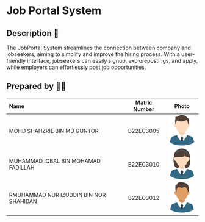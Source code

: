 # Job Portal System

## Description 📝

The JobPortal System streamlines the connection between company and jobseekers, aiming to simplify and improve the hiring process. With a user-friendly interface, jobseekers can easily signup, explorepostings, and apply, while employers can effortlessly post job opportunities.

## Prepared by 🧑‍💻

| Name             | Matric Number | Photo                                                         |
| :---------------- | :-------------: | :------------------------------------------------------------: |
| MOHD SHAHZRIE BIN MD GUNTOR   | B22EC3005        | <a href="https://www.freepik.com/icon/graduated_4537051" title="Icon by Trazobanana"><img src="../sample/images/boy_4537038.png" width=80px, height=80px>     |
| MUHAMMAD IQBAL BIN MOHAMAD FADILLAH   | B22EC3010       | <a href="https://www.freepik.com/icon/graduated_4537051" title="Icon by Trazobanana"><img src="../sample/images/girl_4537097.png" width=80px, height=80px>         |
| RMUHAMMAD NUR IZUDDIN BIN NOR SHAHIDAN       | B22EC3012       | <a href="https://www.freepik.com/icon/graduated_4537051" title="Icon by Trazobanana"><img src="../sample/images/boy_4537022.png" width=80px, height=80px>         |

